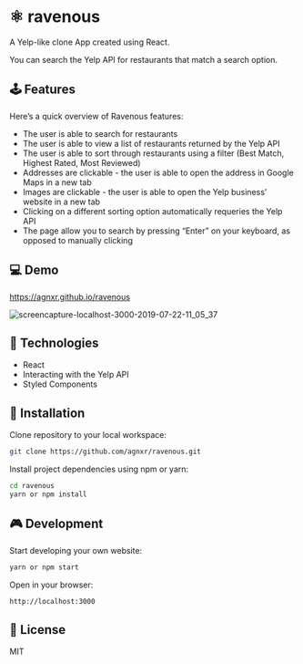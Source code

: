 # ⚛ ravenous

A Yelp-like clone App created using React.

You can search the Yelp API for restaurants that match a search option.

## 🕹 Features

Here’s a quick overview of Ravenous features:

* The user is able to search for restaurants
* The user is able to view a list of restaurants returned by the Yelp API
* The user is able to sort through restaurants using a filter (Best Match, Highest Rated, Most Reviewed)
* Addresses are clickable - the user is able to open the address in Google Maps in a new tab
* Images are clickable - the user is able to open the Yelp business’ website in a new tab
* Clicking on a different sorting option automatically requeries the Yelp API
* The page allow you to search by pressing “Enter” on your keyboard, as opposed to manually clicking

## 💻 Demo

https://agnxr.github.io/ravenous

![screencapture-localhost-3000-2019-07-22-11_05_37](https://user-images.githubusercontent.com/32043294/61620277-d9172c80-ac70-11e9-81b8-093f25367222.png)
## 🔨 Technologies 

* React
* Interacting with the Yelp API
* Styled Components

## 🔧 Installation

Clone repository to your local workspace:
```bash
git clone https://github.com/agnxr/ravenous.git
```

Install project dependencies using npm or yarn:

```bash
cd ravenous
yarn or npm install
```

## 🎮 Development

Start developing your own website:

```bash
yarn or npm start
```

Open in your browser:

```bash
http://localhost:3000
```

## 📜 License

MIT